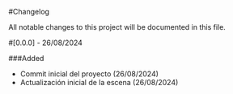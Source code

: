 #Changelog

All notable changes to this project will be documented in this file.

#[0.0.0] - 26/08/2024

###Added

- Commit inicial del proyecto (26/08/2024)
- Actualización inicial de la escena (26/08/2024)